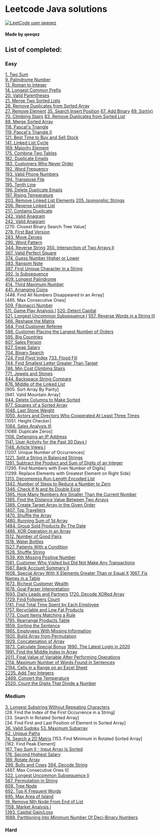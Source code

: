 # Leetcode Java solutions

[![LeetCode user qeeqez](https://img.shields.io/badge/dynamic/json?style=for-the-badge&labelColor=black&color=%23ffa116&label=Solved&query=solvedOverTotal&url=https%3A%2F%2Fleetcode-badge.vercel.app%2Fapi%2Fusers%2Fqeeqez&logo=leetcode&logoColor=yellow)](https://leetcode.com/qeeqez/)

#### Made by qeeqez

## List of completed:

### Easy

[1. Two Sum](./src/main/java/com/qeeqez/easy/TwoSum1.java)  
[9. Palindrome Number](./src/main/java/com/qeeqez/easy/PalindromeNumber9.java)  
[13. Roman to Integer](./src/main/java/com/qeeqez/easy/RomanToInteger13.java)  
[14. Longest Common Prefix](./src/main/java/com/qeeqez/easy/LongestCommonPrefix14.java)  
[20. Valid Parentheses](./src/main/java/com/qeeqez/easy/ValidParentheses20.java)  
[21. Merge Two Sorted Lists](./src/main/java/com/qeeqez/easy/MergeTwoSortedLists21.java)  
[26. Remove Duplicates from Sorted Array](./src/main/java/com/qeeqez/easy/RemoveDuplicatesFromSortedArray26.java)  
[27. Remove Element](./src/main/java/com/qeeqez/easy/RemoveElement27.java)
[35. Search Insert Position](./src/main/java/com/qeeqez/easy/SearchInsertPosition35.java)
[67. Add Binary](./src/main/java/com/qeeqez/easy/AddBinary67.java)
[69. Sqrt(x)](./src/main/java/com/qeeqez/easy/SqrtX69.java)  
[70. Climbing Stairs](./src/main/java/com/qeeqez/easy/ClimbingStairs70.java)
[83. Remove Duplicates from Sorted List](./src/main/java/com/qeeqez/easy/RemoveDuplicatesFromSortedList83.java)  
[88. Merge Sorted Array](./src/main/java/com/qeeqez/easy/MergeSortedArray88.java)  
[118. Pascal's Triangle](./src/main/java/com/qeeqez/easy/PascalsTriangle118.java)  
[119. Pascal's Triangle II](./src/main/java/com/qeeqez/easy/PascalsTriangleII119.java)  
[121. Best Time to Buy and Sell Stock](./src/main/java/com/qeeqez/easy/BestTimeToBuySellStock121.java)  
[141. Linked List Cycle](./src/main/java/com/qeeqez/easy/LinkedListCycle141.java)  
[169. Majority Element](./src/main/java/com/qeeqez/easy/MajorityElement169.java)  
[175. Combine Two Tables](./sql/175.CombineTwoTables.sql)  
[182. Duplicate Emails](./sql/182.DuplicateEmails.sql)  
[183. Customers Who Never Order](./sql/183.CustomersWhoNeverOrder.sql)  
[192. Word Frequency](./shell/192WordFrequency.sh)  
[193. Valid Phone Numbers](./shell/193ValidPhoneNumbers.sh)  
[194. Transpose File](./shell/194TransposeFile.sh)  
[195. Tenth Line](./shell/195TenthLine.sh)  
[196. Delete Duplicate Emails](./sql/196.DeleteDuplicateEmails.sql)   
[197. Rising Temperature](./sql/197.RisingTemperature.sql)  
[203. Remove Linked List Elements](./src/main/java/com/qeeqez/easy/RemoveLinkedListElements203.java)
[205. Isomorphic Strings](./src/main/java/com/qeeqez/easy/IsomorphicStrings205.java)  
[206. Reverse Linked List](./src/main/java/com/qeeqez/easy/ReverseLinkedList206.java)  
[217. Contains Duplicate](./src/main/java/com/qeeqez/easy/ContainsDuplicate217.java)  
[242. Valid Anagram](./src/main/java/com/qeeqez/easy/ValidAnagram242.java)  
[242. Valid Anagram](./src/main/java/com/qeeqez/easy/ValidAnagram242.java)  
[270. Closest Binary Search Tree Value]   
[278. First Bad Version](./src/main/java/com/qeeqez/easy/FirstBadVersion278.java)  
[283. Move Zeroes](./src/main/java/com/qeeqez/easy/MoveZeroes283.java)  
[290. Word Pattern](./src/main/java/com/qeeqez/easy/WordPattern290.java)  
[344. Reverse String](./src/main/java/com/qeeqez/easy/ReverseString344.java)
[350. Intersection of Two Arrays II](./src/main/java/com/qeeqez/easy/IntersectionOfTwoArraysII350.java)  
[367. Valid Perfect Square](./src/main/java/com/qeeqez/easy/ValidPerfectSquare367.java)  
[374. Guess Number Higher or Lower](./src/main/java/com/qeeqez/easy/GuessNumberHigherOrLower374.java)  
[383. Ransom Note](./src/main/java/com/qeeqez/easy/RansomNote383.java)  
[387. First Unique Character in a String](./src/main/java/com/qeeqez/easy/FirstUniqueCharacterString387.java)  
[392. Is Subsequence](./src/main/java/com/qeeqez/easy/IsSubsequence392.java)  
[409. Longest Palindrome](./src/main/java/com/qeeqez/easy/LongestPalindrome409.java)  
[414. Third Maximum Number](./src/main/java/com/qeeqez/easy/ThirdMaximumNumber414.java)  
[441. Arranging Coins](./src/main/java/com/qeeqez/easy/ArrangingCoins441.java)  
[448. Find All Numbers Disappeared in an Array]  
[485. Max Consecutive Ones]  
[509. Fibonacci Number](./src/main/java/com/qeeqez/easy/FibonacciNumber509.java)  
[511. Game Play Analysis I](./sql/511.GamePlayAnalysisI.sql)
[520. Detect Capital](./src/main/java/com/qeeqez/easy/DetectCapital520.java)  
[521. Longest Uncommon Subsequence I](./src/main/java/com/qeeqez/easy/LongestUncommonSubsequence521.java)
[557. Reverse Words in a String III](./src/main/java/com/qeeqez/easy/ReverseWordsInStringIII557.java)
[566. Reshape the Matrix](./src/main/java/com/qeeqez/easy/ReshapeMatrix566.java)  
[584. Find Customer Referee](./sql/595.BigCountries.sql)   
[586. Customer Placing the Largest Number of Orders](./sql/586.CustomerPlacingLargestNumberOrders.sql)   
[595. Big Countries](./sql/595.BigCountries.sql)  
[607. Sales Person](./sql/197.RisingTemperature.sql)  
[627. Swap Salary](./sql/627.SwapSalary.sql)  
[704. Binary Search](./src/main/java/com/qeeqez/easy/BinarySearch704.java)  
[724. Find Pivot Index](./src/main/java/com/qeeqez/easy/FindPivotIndex724.java)
[733. Flood Fill](./src/main/java/com/qeeqez/easy/FloodFill733.java)  
[744. Find Smallest Letter Greater Than Target](./src/main/java/com/qeeqez/easy/FindSmallestLetterFreaterThanTarget744.java)  
[746. Min Cost Climbing Stairs](./src/main/java/com/qeeqez/easy/MinCostClimbingStairs746.java)  
[771. Jewels and Stones](./src/main/java/com/qeeqez/easy/JewelsAndStones771.java)  
[844. Backspace String Compare](./src/main/java/com/qeeqez/easy/BackspaceStringCompare844.java)   
[876. Middle of the Linked List](./src/main/java/com/qeeqez/easy/MiddleLinkedList876.java)  
[905. Sort Array By Parity]  
[941. Valid Mountain Array]  
[944. Delete Columns to Make Sorted](./src/main/java/com/qeeqez/easy/SplitStringInBalancedStrings1221.java)  
[977. Squares of a Sorted Array](./src/main/java/com/qeeqez/easy/SquaresOfSortedArray977.java)  
[1046. Last Stone Weight](./src/main/java/com/qeeqez/easy/LastStoneWeight1046.java)  
[1050. Actors and Directors Who Cooperated At Least Three Times](./sql/1050.ActorsDirectorsWhoCooperatedAtLeastThreeTimes.sql)  
[1051. Height Checker]  
[1084. Sales Analysis III](./sql/1084.SalesAnalysisIII.sql)  
[1089. Duplicate Zeros]  
[1108. Defanging an IP Address](./src/main/java/com/qeeqez/easy/DefangingIPAddress1108.java)  
[1141. User Activity for the Past 30 Days I](./sql/1141.UserActivityPast30DaysI.sql)  
[1148. Article Views I](./sql/1148.ArticleViewsI.sql)  
[1207. Unique Number of Occurrences]    
[1221. Split a String in Balanced Strings](./src/main/java/com/qeeqez/easy/SplitStringInBalancedStrings1221.java)  
[1281. Subtract the Product and Sum of Digits of an Integer](./src/main/java/com/qeeqez/easy/SubstractProductAndSumOfDigitsInteger1281.java)  
[1295. Find Numbers with Even Number of Digits]  
[1299. Replace Elements with Greatest Element on Right Side]  
[1313. Decompress Run-Length Encoded List](./src/main/java/com/qeeqez/easy/DecompressRunLengthEncodedList1313.java)  
[1342. Number of Steps to Reduce a Number to Zero](./src/main/java/com/qeeqez/easy/NumberOfStepsReduceNumberToZero1342.java)  
[1346. Check If N and Its Double Exist](./src/main/java/com/qeeqez/easy/CheckIfNAndItsDoubleExists1346.java)  
[1365. How Many Numbers Are Smaller Than the Current Number](./src/main/java/com/qeeqez/easy/HowManyNumbersAreSmallerThanCurrent1365.java)  
[1385. Find the Distance Value Between Two Arrays](./src/main/java/com/qeeqez/easy/FindDistanceValueBetweenTwoArrays1385.java)  
[1389. Create Target Array in the Given Order](./src/main/java/com/qeeqez/easy/CreateTargetArrayGivenOrder1389.java)  
[1407. Top Travellers](./sql/1407.TopTravellers.sql)  
[1470. Shuffle the Array](./src/main/java/com/qeeqez/easy/ShuffleArray1470.java)  
[1480. Running Sum of 1d Array](./src/main/java/com/qeeqez/easy/RunningSumOf1dArray1480.java)  
[1484. Group Sold Products By The Date](./sql/1484.GroupSoldProductsByTheDate.sql)  
[1486. XOR Operation in an Array](./src/main/java/com/qeeqez/easy/XOROperationArray1486.java)  
[1512. Number of Good Pairs](./src/main/java/com/qeeqez/easy/NumberOfGoodPairs1512.java)  
[1518. Water Bottles](./src/main/java/com/qeeqez/easy/WaterBottles1518.java)  
[1527. Patients With a Condition](./sql/1527.PatientsWithCondition.sql)  
[1528. Shuffle String](./src/main/java/com/qeeqez/easy/ShuffleString1528.java)  
[1539. Kth Missing Positive Number](./src/main/java/com/qeeqez/easy/KthMissingPositiveNumber1539.java)  
[1581. Customer Who Visited but Did Not Make Any Transactions](./sql/1581.CustomerWhoVisitedDidNotMakeTransactions.sql)  
[1587. Bank Account Summary II](./sql/1587.BankAccountSummaryII.sql)  
[1608. Special Array With X Elements Greater Than or Equal X](./src/main/java/com/qeeqez/easy/SpecialArrayXElementsGreaterOrEqualX1608.java)
[1667. Fix Names in a Table](./sql/1667.FixNamesInTable.sql)  
[1672. Richest Customer Wealth](./src/main/java/com/qeeqez/easy/RichestCustomerWealth1672.java)  
[1678. Goal Parser Interpretation](./src/main/java/com/qeeqez/easy/GoalParserInterpretation1678.java)  
[1693. Daily Leads and Partners](./sql/1693.DailyLeadsAndPartners.sql)
[1720. Decode XORed Array](./src/main/java/com/qeeqez/easy/DecodeXORedArray1720.java)  
[1729. Find Followers Count](./sql/1729.FindFollowersCount.sql)   
[1741. Find Total Time Spent by Each Employee](./sql/1741.FindTotalTimeSpentByEachEmployee.sql)  
[1757. Recyclable and Low Fat Products](./sql/1757.RecyclableLowFatProducts.sql)  
[1773. Count Items Matching a Rule](./src/main/java/com/qeeqez/easy/CountMatches1773.java)  
[1795. Rearrange Products Table](./sql/1795.RearrangeProductsTable.sql)   
[1859. Sorting the Sentence](./src/main/java/com/qeeqez/easy/SortingSentence1859.java)  
[1965. Employees With Missing Information](./sql/1873.CalculateSpecialBonus.sql)   
[1920. Build Array from Permutation](./src/main/java/com/qeeqez/easy/BuildArrayFromPermutation1920.java)  
[1929. Concatenation of Array](./src/main/java/com/qeeqez/easy/ConcatentaionOfArray1929.java)  
[1873. Calculate Special Bonus](./sql/1965.EmployeesWithMissingInformation.sql)
[1890. The Latest Login in 2020](./sql/1890.TheLatestLoginIn2020.sql)  
[1991. Find the Middle Index in Array](./src/main/java/com/qeeqez/easy/FindMiddleIndexInArray1991.java)  
[2011. Final Value of Variable After Performing Operations](./src/main/java/com/qeeqez/easy/FinalValueVaruableAfterOperations2011.java)  
[2114. Maximum Number of Words Found in Sentences](./src/main/java/com/qeeqez/easy/MaxNumberWordsFoundInSentences2114.java)  
[2194. Cells in a Range on an Excel Sheet](./src/main/java/com/qeeqez/easy/CellsRangeExcel2194.java)  
[2235. Add Two Integers](./src/main/java/com/qeeqez/easy/AddTwoIntegers2235.java)  
[2469. Convert the Temperature](./src/main/java/com/qeeqez/easy/ConvertTheTemperature2469.java)  
[2520. Count the Digits That Divide a Number](./src/main/java/com/qeeqez/easy/CountDigitsDivideNumber2520.java)

### Medium

[3. Longest Substring Without Repeating Characters](./src/main/java/com/qeeqez/medium/LongestSubstringWithoutRepeatingChars3.java)  
[28. Find the Index of the First Occurrence in a String]  
[33. Search in Rotated Sorted Array]  
[34. Find First and Last Position of Element in Sorted Array]  
[36. Valid Sudoku](./src/main/java/com/qeeqez/medium/ValidSudoku36.java)
[53. Maximum Subarray](./src/main/java/com/qeeqez/medium/MaximumSubarray53.java)  
[62. Unique Paths](./src/main/java/com/qeeqez/medium/UniquePaths62.java)  
[74. Search a 2D Matrix](./src/main/java/com/qeeqez/medium/Search2DMatrix74.java)
[153. Find Minimum in Rotated Sorted Array]  
[162. Find Peak Element]  
[167. Two Sum II - Input Array Is Sorted](./src/main/java/com/qeeqez/medium/TwoSumIInputArraySorted167.java)  
[176. Second Highest Salary](./sql/176.SecondHighestSalary.sql)  
[189. Rotate Array](./src/main/java/com/qeeqez/medium/RotateArray189.java)   
[299. Bulls and Cows](./src/main/java/com/qeeqez/medium/RotateArray189.java)
[394. Decode String](./src/main/java/com/qeeqez/medium/DecodeString394.java)   
[487. Max Consecutive Ones II]  
[522. Longest Uncommon Subsequence II](./src/main/java/com/qeeqez/medium/LongestUncommonSubsequence522.java)  
[567. Permutation in String](./src/main/java/com/qeeqez/medium/PermutationString567.java)  
[608. Tree Node](./sql/608.TreeNode.sql)  
[692. Top K Frequent Words](./src/main/java/com/qeeqez/medium/TopKFrequentWords692.java)  
[695. Max Area of Island](./src/main/java/com/qeeqez/medium/MaxAreaOfIsland695.java)  
[19. Remove Nth Node From End of List](./src/main/java/com/qeeqez/medium/RemoveNthNodeFromEndOfList19.java)  
[1158. Market Analysis I](./sql/1158.MarketAnalysisI.sql)  
[1393. Capital Gain/Loss](./sql/1393.CapitalGainLoss.sql)  
[1689. Partitioning Into Minimum Number Of Deci-Binary Numbers](./src/main/java/com/qeeqez/medium/PartitioningIntoMinimumNumberDeciBinaryNumbers1689.java)

### Hard